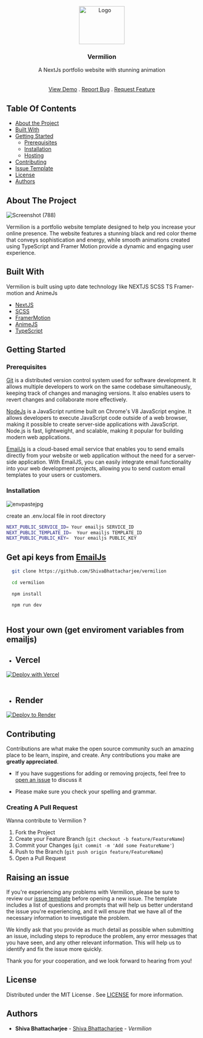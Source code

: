 <p align="center">
  <a href="https://github.com/ShivaBhattacharjee/vermilion">
    <img src="https://github.com/ShivaBhattacharjee/Vermilion/assets/95211406/92e59bba-4ace-4a4a-9530-d964aad91cc6" alt="Logo" width="120px" height="100px">
  </a>
<br/>
  <h3 align="center">Vermilion</h3>

  <p align="center">
    A NextJs portfolio website with stunning animation
    <br/>
    <br/>
    <br/>
    <a href="https://immashiva.vercel.app/">View Demo</a>
    .
    <a href="https://github.com/ShivaBhattacharjee/vermilion/issues">Report Bug</a>
    .
    <a href="https://github.com/ShivaBhattacharjee/vermilion/issues">Request Feature</a>
  </p>
</p>



## Table Of Contents

* [About the Project](#about-the-project)
* [Built With](#built-with)
* [Getting Started](#getting-started)
  * [Prerequisites](#prerequisites)
  * [Installation](#installation)
  * [Hosting](#host-your-own)
* [Contributing](#contributing)
* [Issue Template](#raising-an-issue)
* [License](#license)
* [Authors](#authors)

## About The Project

![Screenshot (788)](https://github.com/ShivaBhattacharjee/vermilion/assets/95211406/5559cea7-1e28-4603-854a-2d6d827e9e9b)

Vermilion is a portfolio website template designed to help you increase your online presence. The website features a stunning black and red color theme that conveys sophistication and energy, while smooth animations created using TypeScript and Framer Motion provide a dynamic and engaging user experience.

## Built With


Vermilion is built using upto date technology like NEXTJS SCSS TS  Framer-motion and AnimeJs

* [NextJS](https://nextjs.org/)
* [SCSS](https://sass-lang.com/documentation/syntax)
* [FramerMotion](https://www.framer.com/motion/)
* [AnimeJS](https://animejs.com/)
* [TypeScript](https://www.typescriptlang.org/)


## Getting Started


### Prerequisites

<a href="https://git-scm.com/downloads" >Git</a> is a distributed version control system used for software development. It allows multiple developers to work on the same codebase simultaneously, keeping track of changes and managing versions. It also enables users to revert changes and collaborate more effectively.

<a href="https://nodejs.org/en/download/">NodeJs</a> is a JavaScript runtime built on Chrome's V8 JavaScript engine. It allows developers to execute JavaScript code outside of a web browser, making it possible to create server-side applications with JavaScript. Node.js is fast, lightweight, and scalable, making it popular for building modern web applications.

<a href="https://www.emailjs.com/" >EmailJs</a>  is a cloud-based email service that enables you to send emails directly from your website or web application without the need for a server-side application. With EmailJS, you can easily integrate email functionality into your web development projects, allowing you to send custom email templates to your users or customers.

### Installation

![envpastejpg](https://github.com/ShivaBhattacharjee/vermilion/assets/95211406/eda353d1-1f42-475b-86ec-5191cd05e4f9)

create an .env.local file in root directory 
<br/>

```sh 
NEXT_PUBLIC_SERVICE_ID= Your emailjs SERVICE_ID
NEXT_PUBLIC_TEMPLATE_ID=  Your emailjs TEMPLATE_ID
NEXT_PUBLIC_PUBLIC_KEY=  Your emailjs PUBLIC_KEY
```
<h2>Get api keys from <a href="https://www.emailjs.com/">EmailJs</a></h2>

```sh
  git clone https://github.com/ShivaBhattacharjee/vermilion
  
  cd vermilion
  
  npm install
  
  npm run dev
  
```

## Host your own (get enviroment variables from emailjs)
* ## Vercel

[![Deploy with Vercel](https://vercel.com/button)](https://vercel.com/new/clone?repository-url=https%3A%2F%2Fgithub.com%2FShivaBhattacharjee%2Fvermilion)
<br/>
<br/>
* ## Render

[![Deploy to Render](https://render.com/images/deploy-to-render-button.svg)](https://render.com/deploy?repo=https://github.com/ShivaBhattacharjee/vermilion)

## Contributing

Contributions are what make the open source community such an amazing place to be learn, inspire, and create. Any contributions you make are **greatly appreciated**.
* If you have suggestions for adding or removing projects, feel free to [open an issue](https://github.com/ShivaBhattacharjee/vermilion/issues) to discuss it

* Please make sure you check your spelling and grammar.

### Creating A Pull Request

Wanna contribute to Vermilion ?

1. Fork the Project
2. Create your Feature Branch (`git checkout -b feature/FeatureName`)
3. Commit your Changes (`git commit -m 'Add some FeatureName'`)
4. Push to the Branch (`git push origin feature/FeatureName`)
5. Open a Pull Request


## Raising an issue

If you're experiencing any problems with  Vermilion, please be sure to review our [issue template](https://github.com/ShivaBhattacharjee/vermilion/tree/main/.github/ISSUE_TEMPLATE) before opening a new issue. The template includes a list of questions and prompts that will help us better understand the issue you're experiencing, and it will ensure that we have all of the necessary information to investigate the problem.

We kindly ask that you provide as much detail as possible when submitting an issue, including steps to reproduce the problem, any error messages that you have seen, and any other relevant information. This will help us to identify and fix the issue more quickly.

Thank you for your cooperation, and we look forward to hearing from you!


## License

Distributed under the MIT License . See [LICENSE](https://github.com/ShivaBhattacharjee/vermilion/blob/main/LICENSE) for more information.

## Authors

* **Shiva Bhattacharjee** - [Shiva Bhattacharjee](https://github.com/ShivaBhattacharjee) - *Vermilion*

